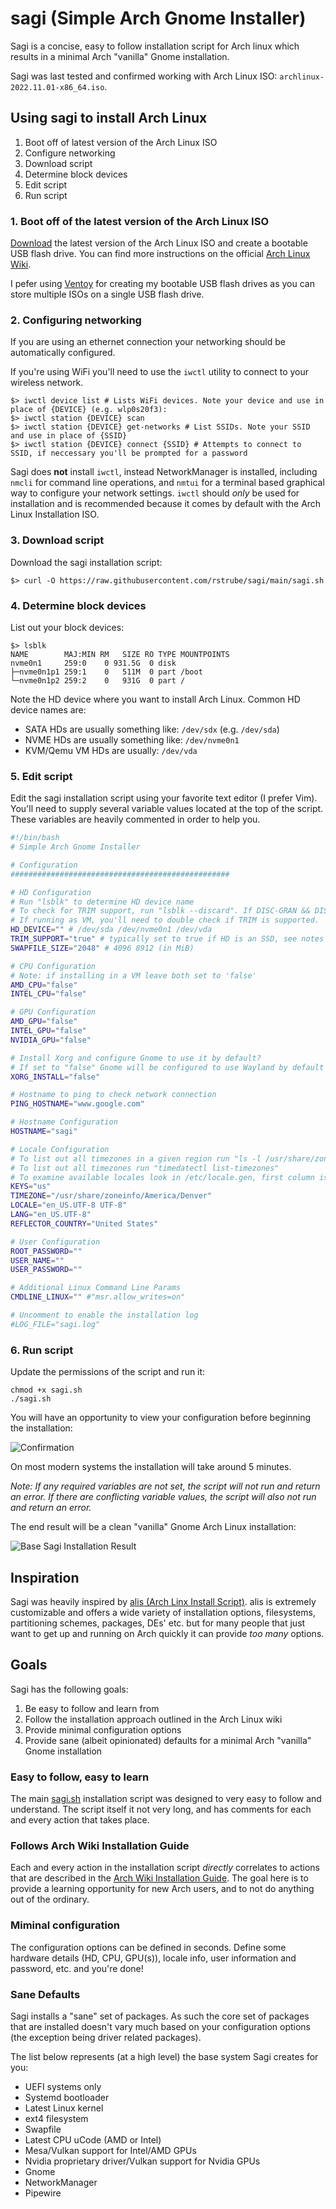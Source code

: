 # sagi (Simple Arch Gnome Installer)
Sagi is a concise, easy to follow installation script for Arch linux which results in a minimal Arch "vanilla" Gnome installation.

Sagi was last tested and confirmed working with Arch Linux ISO: `archlinux-2022.11.01-x86_64.iso`.

## Using sagi to install Arch Linux
1. Boot off of latest version of the Arch Linux ISO
1. Configure networking
1. Download script
1. Determine block devices
1. Edit script
1. Run script

### 1. Boot off of the latest version of the Arch Linux ISO
[Download](https://archlinux.org/download/) the latest version of the Arch Linux ISO and create a bootable USB flash drive.  You can find more instructions on the official [Arch Linux Wiki](https://wiki.archlinux.org/title/Installation_guide#Acquire_an_installation_image).

I pefer using [Ventoy](https://www.ventoy.net/) for creating my bootable USB flash drives as you can store multiple ISOs on a single USB flash drive.

### 2. Configuring networking
If you are using an ethernet connection your networking should be automatically configured.

If you're using WiFi you'll need to use the `iwctl` utility to connect to your wireless network.

```shell
$> iwctl device list # Lists WiFi devices. Note your device and use in place of {DEVICE} (e.g. wlp0s20f3):
$> iwctl station {DEVICE} scan
$> iwctl station {DEVICE} get-networks # List SSIDs. Note your SSID and use in place of {SSID}
$> iwctl station {DEVICE} connect {SSID} # Attempts to connect to SSID, if neccessary you'll be prompted for a password
```
Sagi does **not** install `iwctl`, instead NetworkManager is installed, including `nmcli` for command line operations, and `nmtui` for a terminal based graphical way to configure your network settings. `iwctl` should *only* be used for installation and is recommended because it comes by default with the Arch Linux Installation ISO.

### 3. Download script
Download the sagi installation script:

```shell
$> curl -O https://raw.githubusercontent.com/rstrube/sagi/main/sagi.sh
```
### 4. Determine block devices
List out your block devices:

```shell
$> lsblk
NAME        MAJ:MIN RM   SIZE RO TYPE MOUNTPOINTS
nvme0n1     259:0    0 931.5G  0 disk 
├─nvme0n1p1 259:1    0   511M  0 part /boot
└─nvme0n1p2 259:2    0   931G  0 part /
```
Note the HD device where you want to install Arch Linux. Common HD device names are:
* SATA HDs are usually something like: `/dev/sdx` (e.g. `/dev/sda`)
* NVME HDs are usually something like: `/dev/nvme0n1`
* KVM/Qemu VM HDs are usually: `/dev/vda`

### 5. Edit script
Edit the sagi installation script using your favorite text editor (I prefer Vim). You'll need to supply several variable values located at the top of the script.  These variables are heavily commented in order to help you.

```bash
#!/bin/bash
# Simple Arch Gnome Installer

# Configuration
#################################################

# HD Configuration
# Run "lsblk" to determine HD device name
# To check for TRIM support, run "lsblk --discard". If DISC-GRAN && DISC-MAX are > 0, your HD supports TRIM.
# If running as VM, you'll need to double check if TRIM is supported.  Newer KVM/Qemu VMs should support TRIM.
HD_DEVICE="" # /dev/sda /dev/nvme0n1 /dev/vda
TRIM_SUPPORT="true" # typically set to true if HD is an SSD, see notes above
SWAPFILE_SIZE="2048" # 4096 8912 (in MiB)

# CPU Configuration
# Note: if installing in a VM leave both set to 'false'
AMD_CPU="false"
INTEL_CPU="false"

# GPU Configuration
AMD_GPU="false"
INTEL_GPU="false"
NVIDIA_GPU="false"

# Install Xorg and configure Gnome to use it by default?
# If set to "false" Gnome will be configured to use Wayland by default
XORG_INSTALL="false"

# Hostname to ping to check network connection
PING_HOSTNAME="www.google.com"

# Hostname Configuration
HOSTNAME="sagi"

# Locale Configuration
# To list out all timezones in a given region run "ls -l /usr/share/zoneinfo/{region}" e.g. "ls -l /usr/share/zoneinfo/America"
# To list out all timezones run "timedatectl list-timezones"
# To examine available locales look in /etc/locale.gen, first column is used for LANG, both columns together are used for LOCALE
KEYS="us"
TIMEZONE="/usr/share/zoneinfo/America/Denver"
LOCALE="en_US.UTF-8 UTF-8"
LANG="en_US.UTF-8"
REFLECTOR_COUNTRY="United States"

# User Configuration
ROOT_PASSWORD=""
USER_NAME=""
USER_PASSWORD=""

# Additional Linux Command Line Params
CMDLINE_LINUX="" #"msr.allow_writes=on"

# Uncomment to enable the installation log
#LOG_FILE="sagi.log"
```
### 6. Run script
Update the permissions of the script and run it:

```shell
chmod +x sagi.sh
./sagi.sh
```
You will have an opportunity to view your configuration before beginning the installation:

![Confirmation](https://github.com/rstrube/sagi/blob/main/doc/img/confirmation.png)

On most modern systems the installation will take around 5 minutes.

*Note: If any required variables are not set, the script will not run and return an error.  If there are conflicting variable values, the script will also not run and return an error.*

The end result will be a clean "vanilla" Gnome Arch Linux installation:

![Base Sagi Installation Result](https://github.com/rstrube/sagi/blob/main/doc/img/base-install.png)

## Inspiration
Sagi was heavily inspired by [alis (Arch Linx Install Script)](https://github.com/picodotdev/alis).  alis is extremely customizable and offers a wide variety of installation options, filesystems, partitioning schemes, packages, DEs' etc. but for many people that just want to get up and running on Arch quickly it can provide *too many* options.

## Goals
Sagi has the following goals:
1. Be easy to follow and learn from
1. Follow the installation approach outlined in the Arch Linux wiki
1. Provide minimal configuration options
1. Provide sane (albeit opinionated) defaults for a minimal Arch "vanilla" Gnome installation

### Easy to follow, easy to learn
The main [sagi.sh](https://github.com/rstrube/sagi/blob/main/sagi.sh) installation script was designed to very easy to follow and understand.  The script itself it not very long, and has comments for each and every action that takes place.

### Follows Arch Wiki Installation Guide
Each and every action in the installation script *directly* correlates to actions that are described in the [Arch Wiki Installation Guide](https://wiki.archlinux.org/index.php/Installation_guide).  The goal here is to provide a learning opportunity for new Arch users, and to not do anything out of the ordinary.

### Miminal configuration
The configuration options can be defined in seconds.  Define some hardware details (HD, CPU, GPU(s)), locale info, user information and password, etc. and you're done!

### Sane Defaults
Sagi installs a "sane" set of packages.  As such the core set of packages that are installed doesn't vary much based on your configuration options (the exception being driver related packages).

The list below represents (at a high level) the base system Sagi creates for you:
* UEFI systems only
* Systemd bootloader
* Latest Linux kernel
* ext4 filesystem
* Swapfile
* Latest CPU uCode (AMD or Intel)
* Mesa/Vulkan support for Intel/AMD GPUs
* Nvidia proprietary driver/Vulkan support for Nvidia GPUs
* Gnome
* NetworkManager
* Pipewire
